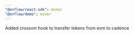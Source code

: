 ```yaml
---
"@onflow/react-sdk": minor
"@onflow/demo": minor
---
```


Added crossvm hook to transfer tokens from evm to cadence

